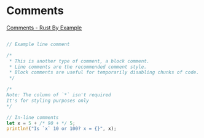 # Comments

[Comments - Rust By Example](https://doc.rust-lang.org/stable/rust-by-example/hello/comment.html)<br>

```rs

// Example line comment

/*
 * This is another type of comment, a block comment.
 * Line comments are the recommended comment style.
 * Block comments are useful for temporarily disabling chunks of code.
 */

/*
Note: The column of `*` isn't required
It's for styling purposes only
*/

// In-line comments
let x = 5 + /* 90 + */ 5;
println!("Is `x` 10 or 100? x = {}", x);

```
